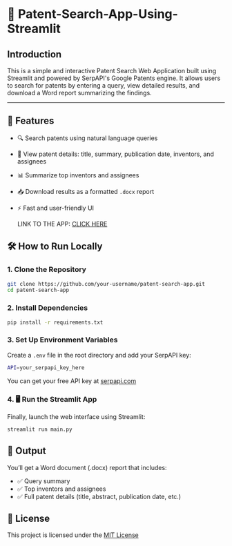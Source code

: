 # 🔎 Patent-Search-App-Using-Streamlit

## Introduction

This is a simple and interactive Patent Search Web Application built using Streamlit and powered by SerpAPI's Google Patents engine. It allows users to search for patents by entering a query, view detailed results, and download a Word report summarizing the findings.

---

## 🚀 Features

- 🔍 Search patents using natural language queries
- 📄 View patent details: title, summary, publication date, inventors, and assignees
- 📊 Summarize top inventors and assignees
- 📥 Download results as a formatted `.docx` report
- ⚡ Fast and user-friendly UI

  LINK TO THE APP: [CLICK HERE](https://patentsearchscript-n4ug3pqdwzas6sqzrme7mp.streamlit.app/)

## 🛠️ How to Run Locally

### 1. Clone the Repository

```bash
git clone https://github.com/your-username/patent-search-app.git
cd patent-search-app
```

### 2. Install Dependencies

```bash
pip install -r requirements.txt
```

### 3. Set Up Environment Variables

Create a `.env` file in the root directory and add your SerpAPI key:

```bash
API=your_serpapi_key_here
```

You can get your free API key at [serpapi.com](https://serpapi.com/)

### 4. 🖥️ Run the Streamlit App

Finally, launch the web interface using Streamlit:

```bash
streamlit run main.py
```

## 📄 Output

You’ll get a Word document (.docx) report that includes:

- ✅ Query summary
- ✅ Top inventors and assignees
- ✅ Full patent details (title, abstract, publication date, etc.)

## 📄 License

This project is licensed under the [MIT License](https://opensource.org/licenses/MIT)
